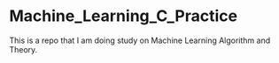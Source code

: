 # Machine_Learning_C_Practice

This is a repo that I am doing study on Machine Learning Algorithm and Theory. 
